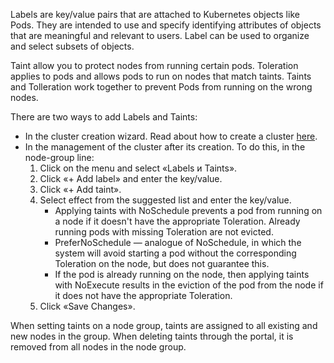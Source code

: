 Labels are key/value pairs that are attached to Kubernetes objects like Pods. They are intended to use and specify identifying attributes of objects that are meaningful and relevant to users. Label can be used to organize and select subsets of objects.

Taint allow you to protect nodes from running certain pods. Toleration applies to pods and allows pods to run on nodes that match taints. Taints and Tolleration work together to prevent Pods from running on the wrong nodes.

There are two ways to add Labels and Taints:

- In the cluster creation wizard. Read about how to create a cluster [here](https://mcs.mail.ru/docs/ru/base/k8s/k8s-start/create-k8s).
- In the management of the cluster after its creation. To do this, in the node-group line:
  1.  Click on the menu and select «Labels и Taints».
  2.  Click «+ Add label» and enter the key/value.
  3.  Click «+ Add taint».
  4.  Select effect from the suggested list and enter the key/value.
      - Applying taints with NoSchedule prevents a pod from running on a node if it doesn't have the appropriate Toleration. Already running pods with missing Toleration are not evicted.
      - PreferNoSchedule — analogue of NoSchedule, in which the system will avoid starting a pod without the corresponding Toleration on the node, but does not guarantee this.
      - If the pod is already running on the node, then applying taints with NoExecute results in the eviction of the pod from the node if it does not have the appropriate Toleration.
  5.  Click «Save Changes».

<warn>

When setting taints on a node group, taints are assigned to all existing and new nodes in the group. When deleting taints through the portal, it is removed from all nodes in the node group.

</warn>
